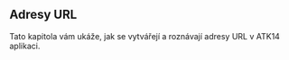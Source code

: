 Adresy URL
----------

Tato kapitola vám ukáže, jak se vytvářejí a roznávají adresy URL v ATK14 aplikaci.
